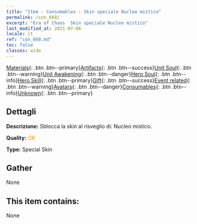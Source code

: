 ```yaml
---
title: "Item - Consumables - Skin speciale Nucleo mistico"
permalink: /con_668/
excerpt: "Era of Chaos  Skin speciale Nucleo mistico"
last_modified_at: 2021-07-06
locale: it
ref: "con_668.md"
toc: false
classes: wide
---
```

 [Materials](/ItemsIT/){: .btn .btn--primary}[Artifacts](/ItemsIT/Artifacts/){: .btn .btn--success}[Unit Soul](/ItemsIT/UnitSoul/){: .btn .btn--warning}[Unit Awakening](/ItemsIT/UnitAwakening/){: .btn .btn--danger}[Hero Soul](/ItemsIT/HeroSoul/){: .btn .btn--info}[Hero Skill](/ItemsIT/HeroSkill/){: .btn .btn--primary}[Gift](/ItemsIT/Gift/){: .btn .btn--success}[Event related](/ItemsIT/Events/){: .btn .btn--warning}[Avatars](/ItemsIT/Avatars/){: .btn .btn--danger}[Consumables](/ItemsIT/Consumables/){: .btn .btn--info}[Unknown](/ItemsIT/Unknown/){: .btn .btn--primary}

## Dettagli
 **Descrizione:** Sblocca la skin al risveglio di: Nucleo mistico.

 **Quality:** <span style="color: #FF8C00">OK</span>

 **Type:** Special Skin

## Gather

  None

## This item contains:

  None

